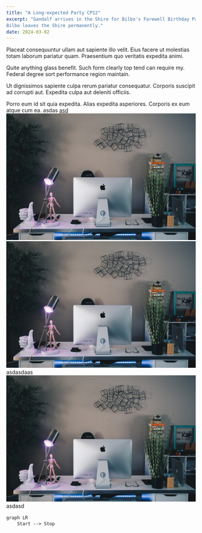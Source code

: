 ```yaml
---
title: "A Long-expected Party CP12"
excerpt: "Gandalf arrives in the Shire for Bilbo's Farewell Birthday Party.
Bilbo leaves the Shire permanently."
date: 2024-03-02
---
```


Placeat consequuntur ullam aut sapiente illo velit. Eius facere ut molestias
totam laborum pariatur quam. Praesentium quo veritatis expedita animi.

Quite anything glass benefit. Such form clearly top tend can require my. Federal
degree sort performance region maintain.

Ut dignissimos sapiente culpa rerum pariatur consequatur. Corporis suscipit ad
corrupti aut. Expedita culpa aut deleniti officiis.

Porro eum id sit quia expedita. Alias expedita asperiores. Corporis ex eum atque
cum ea.
asdas
[asd](/desk.abc)
![/desk1.jpg](/desk.jpg)
![/desk2.jpg](/desk.jpg)
asdasdaas
![/desk3.jpg](/desk.jpg)
asdasd

```mermaid
graph LR
    Start --> Stop
```
